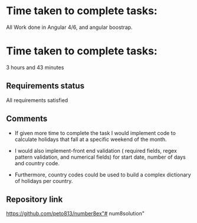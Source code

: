# Time taken to complete tasks:

All Work done in Angular 4/6, and angular boostrap.

# Time taken to complete tasks:

3 hours and 43 minutes

## Requirements status

All requirements satisfied

## Comments

* If given more time to complete the task I would implement code to calculate holidays that fall at a specific weekend of the month. 

* I would also implement-front end validation ( required fields, regex pattern validation, and numerical fields) for start date, number of days and country code.

* Furthermore, country codes could be used to build a complex dictionary of holidays per country.



## Repository link

https://github.com/peto813/number8ex"# num8solution" 
